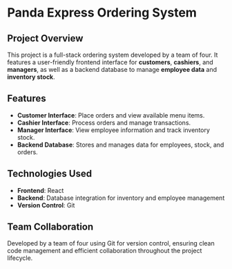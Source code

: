 # Panda Express Ordering System  

## Project Overview  
This project is a full-stack ordering system developed by a team of four. It features a user-friendly frontend interface for **customers**, **cashiers**, and **managers**, as well as a backend database to manage **employee data** and **inventory stock**.  

## Features  
- **Customer Interface**: Place orders and view available menu items.  
- **Cashier Interface**: Process orders and manage transactions.  
- **Manager Interface**: View employee information and track inventory stock.  
- **Backend Database**: Stores and manages data for employees, stock, and orders.  

## Technologies Used  
- **Frontend**: React  
- **Backend**: Database integration for inventory and employee management  
- **Version Control**: Git  

## Team Collaboration  
Developed by a team of four using Git for version control, ensuring clean code management and efficient collaboration throughout the project lifecycle.
